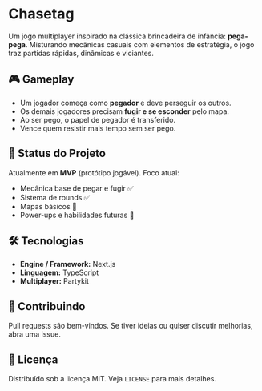 # Chasetag

Um jogo multiplayer inspirado na clássica brincadeira de infância: **pega-pega**.
Misturando mecânicas casuais com elementos de estratégia, o jogo traz partidas rápidas, dinâmicas e viciantes.



## 🎮 Gameplay

* Um jogador começa como **pegador** e deve perseguir os outros.
* Os demais jogadores precisam **fugir e se esconder** pelo mapa.
* Ao ser pego, o papel de pegador é transferido.
* Vence quem resistir mais tempo sem ser pego.



## 🚀 Status do Projeto

Atualmente em **MVP** (protótipo jogável).
Foco atual:

* Mecânica base de pegar e fugir ✅
* Sistema de rounds ✅
* Mapas básicos 🚧
* Power-ups e habilidades futuras 🚧



## 🛠️ Tecnologias

* **Engine / Framework:** Next.js
* **Linguagem:** TypeScript
* **Multiplayer:** Partykit



## 🤝 Contribuindo

Pull requests são bem-vindos.
Se tiver ideias ou quiser discutir melhorias, abra uma issue.



## 📜 Licença

Distribuído sob a licença MIT. Veja `LICENSE` para mais detalhes.

